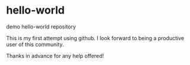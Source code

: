 # hello-world
demo hello-world repository

This is my first attempt using github.  I look forward to being a productive user of this community.

Thanks in advance for any help offered!

